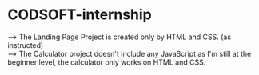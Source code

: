 # CODSOFT-internship
--> The Landing Page Project is created only by HTML and CSS. (as instructed)
<br>
--> The Calculator project doesn't include any JavaScript as I'm still at the beginner level, the calculator only works on HTML and CSS.
